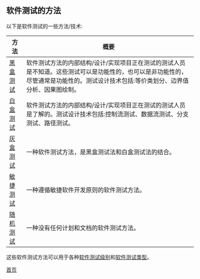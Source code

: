 ## 软件测试的方法

以下是软件测试的一些方法/技术:

|方法|概要|
|------------------|--|
|[黑盒测试](黑盒测试.md)|软件测试方法的内部结构/设计/实现项目正在测试的测试人员是不知道。这些测试可以是功能性的，也可以是非功能性的，尽管通常是功能性的。测试设计技术包括:等价类划分、边界值分析、因果图绘制。|
|[白盒测试](白盒测试.md)|软件测试方法的内部结构/设计/实现项目正在测试的测试人员是了解的。测试设计技术包括:控制流测试、数据流测试、分支测试、路径测试。|
|[灰盒测试](灰盒测试.md)|一种软件测试方法，是黑盒测试法和白盒测试法的结合。|
|[敏捷测试](敏捷测试.md)|一种遵循敏捷软件开发原则的软件测试方法。|
|[随机测试](随机测试.md)|一种没有任何计划和文档的软件测试方法。|


这些软件测试方法可以用于各种[软件测试级别](软件测试方法.md)和[软件测试类型](软件测试类型.md)。

[首页](index.md)